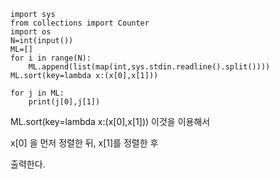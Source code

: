 ```
import sys
from collections import Counter
import os
N=int(input())
ML=[]
for i in range(N):
    ML.append(list(map(int,sys.stdin.readline().split())))
ML.sort(key=lambda x:(x[0],x[1]))

for j in ML:
    print(j[0],j[1])
```

ML.sort(key=lambda x:(x[0],x[1])) 이것을 이용해서

x[0] 을 먼저 정렬한 뒤, x[1]를 정렬한 후

출력한다.
